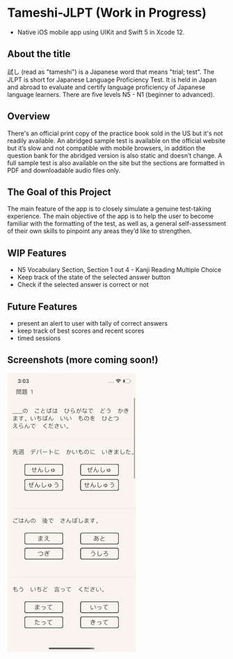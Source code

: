 # Tameshi-JLPT (Work in Progress)
- Native iOS mobile app using UIKit and Swift 5 in Xcode 12.

## About the title
試し (read as "tameshi") is a Japanese word that means "trial; test". The JLPT is short for Japanese Language Proficiency Test. It is held in Japan and abroad to evaluate and certify language proficiency of Japanese language learners. There are five levels N5 - N1 (beginner to advanced). 

## Overview
There's an official print copy of the practice book sold in the US but it's not readily available. An abridged sample test is available on the official website but it’s slow and not compatible with mobile browsers, in addition the question bank for the abridged version is also static and doesn’t change. A full sample test is also available on the site but the sections are formatted in PDF and downloadable audio files only.

## The Goal of this Project
The main feature of the app is to closely simulate a genuine test-taking experience. The main objective of the app is to help the user to become familiar with the formatting of the test, as well as, a general self-assessment of their own skills to pinpoint any areas they’d like to strengthen.

## WIP Features 
- N5 Vocabulary Section, Section 1 out 4 - Kanji Reading Multiple Choice
- Keep track of the state of the selected answer button
- Check if the selected answer is correct or not

## Future Features
- present an alert to user with tally of correct answers
- keep track of best scores and recent scores
- timed sessions

## Screenshots (more coming soon!)
![image](images/mondaiOne.png)
